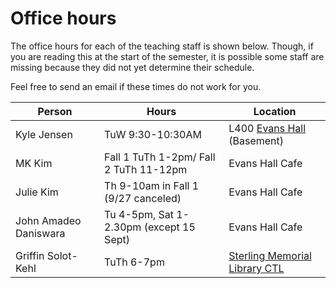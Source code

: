 # Office hours


The office hours for each of the teaching staff is shown 
below. Though, if you are reading this at the start of 
the semester, it is possible some staff are missing because
they did not yet determine their schedule.

Feel free to send an email if these times do not work for you.

| Person      | Hours                                                                    |Location|
| ----------- | ------------------------------------------------------------------------ |--------|
| Kyle Jensen | TuW 9:30-10:30AM| L400 [Evans Hall](https://map.yale.edu/place/building/EVANS) (Basement)|
| MK Kim  | Fall 1 TuTh 1-2pm/ Fall 2 TuTh 11-12pm | Evans Hall Cafe |
| Julie Kim | Th 9-10am in Fall 1 (9/27 canceled) | Evans Hall Cafe |
| John Amadeo Daniswara | Tu 4-5pm, Sat 1-2.30pm (except 15 Sept) | Evans Hall Cafe |
| Griffin Solot-Kehl | TuTh 6-7pm| [Sterling Memorial Library CTL](https://ctl.yale.edu/Directions) |

